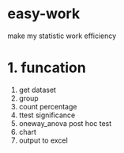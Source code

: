 # easy-work
make my statistic work efficiency

# 1. funcation
1) get dataset
2) group 
3) count percentage
3) ttest significance
4) oneway_anova post hoc test
6) chart
5) output to excel

